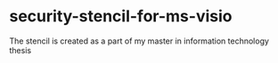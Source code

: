 # security-stencil-for-ms-visio

The stencil is created as a part of my master in information technology thesis
